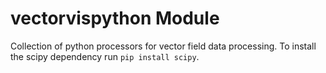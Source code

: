 # vectorvispython Module

Collection of python processors for vector field data processing.
To install the scipy dependency run `pip install scipy`.
